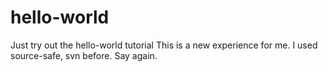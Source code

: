 # hello-world
Just try out the hello-world tutorial
This is a new experience for me. I used source-safe, svn before.
Say again.
